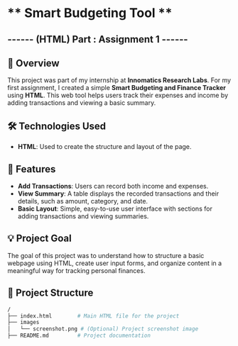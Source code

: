# ** Smart Budgeting Tool **
## ------ (HTML) Part : Assignment 1 ------

## 📌 **Overview**
This project was part of my internship at **Innomatics Research Labs**. For my first assignment, I created a simple **Smart Budgeting and Finance Tracker** using **HTML**. This web tool helps users track their expenses and income by adding transactions and viewing a basic summary.




## 🛠️ **Technologies Used**
- **HTML**: Used to create the structure and layout of the page.

## 🔑 **Features**
- **Add Transactions**: Users can record both income and expenses.
- **View Summary**: A table displays the recorded transactions and their details, such as amount, category, and date.
- **Basic Layout**: Simple, easy-to-use user interface with sections for adding transactions and viewing summaries.

## 💡 **Project Goal**
The goal of this project was to understand how to structure a basic webpage using HTML, create user input forms, and organize content in a meaningful way for tracking personal finances.

## 📂 **Project Structure**
```bash
/
├── index.html        # Main HTML file for the project
├── images
│   └── screenshot.png # (Optional) Project screenshot image
├── README.md         # Project documentation
